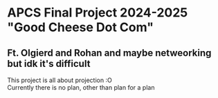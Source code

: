 # APCS Final Project 2024-2025 "Good Cheese Dot Com"

## Ft. Olgierd and Rohan and maybe netweorking but idk it's difficult

This project is all about projection :O <br>
Currently there is no plan, other than plan for a plan